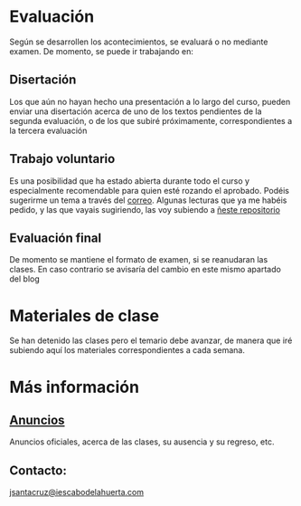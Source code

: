 # Evaluación
Según se desarrollen los acontecimientos, se evaluará o no mediante examen. De momento, se puede ir trabajando en:
## Disertación
Los que aún no hayan hecho una presentación a lo largo del curso, pueden enviar una disertación acerca de uno de los textos pendientes de la segunda evaluación, o de los que subiré próximamente, correspondientes a la tercera evaluación
## Trabajo voluntario
Es una posibilidad que ha estado abierta durante todo el curso y especialmente recomendable para quien esté rozando el aprobado. Podéis sugerirme un tema a través del [correo](mailto:jsantacruz@iescabodelahuerta.com). Algunas lecturas que ya me habéis pedido, y las que vayais sugiriendo, las voy subiendo a [ñeste repositorio](https://github.com/javieriesch/libros)
## Evaluación final
De momento se mantiene el formato de examen, si se reanudaran las clases. En caso contrario se avisaría del cambio en este mismo apartado del blog
# Materiales de clase
Se han detenido las clases pero el temario debe avanzar, de manera que iré subiendo aquí los materiales correspondientes a cada semana.

# Más información
## [Anuncios](https://javieriesch.github.io/)
Anuncios oficiales, acerca de las clases, su ausencia y su regreso, etc.
## Contacto: 
[jsantacruz@iescabodelahuerta.com](mailto:jsantacruz@iescabodelahuerta.com)
